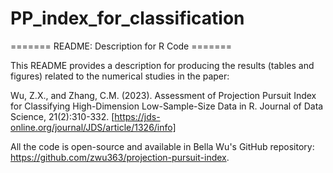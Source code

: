 # PP_index_for_classification

======= README: Description for R Code =======

This README provides a description for producing the results (tables and figures) related to the numerical studies in the paper:

Wu, Z.X., and Zhang, C.M. (2023). Assessment of Projection Pursuit Index for Classifying High-Dimension Low-Sample-Size Data in R. Journal of Data Science, 21(2):310-332. [https://jds-online.org/journal/JDS/article/1326/info]

All the code is open-source and available in Bella Wu's GitHub repository: https://github.com/zwu363/projection-pursuit-index.
